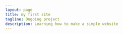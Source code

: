 ```yaml
---
layout: page
title: my first site
tagline: Ongoing project 
description: Learning how to make a simple website 
---
```

